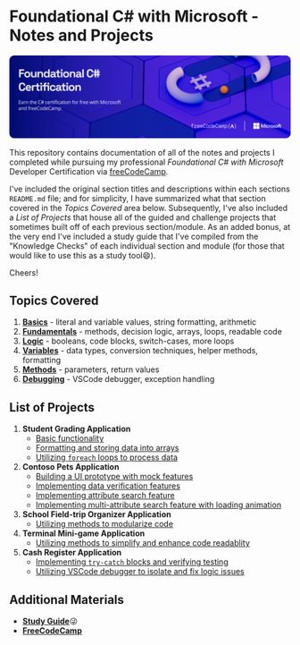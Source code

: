 # Foundational C# with Microsoft - Notes and Projects

![](/other/csharp-certification-banner.png)

This repository contains documentation of all of the notes and projects I completed while pursuing my professional *Foundational C# with Microsoft* Developer Certification via [freeCodeCamp](https://www.freecodecamp.org/learn).

I've included the original section titles and descriptions within each sections `README.md` file; and for simplicity, I have summarized what that section covered in the *Topics Covered* area below. Subsequently, I've also included a *List of Projects* that house all of the guided and challenge projects that sometimes built off of each previous section/module. As an added bonus, at the very end I've included a study guide that I've compiled from the "Knowledge Checks" of each individual section and module (for those that would like to use this as a study tool😄).

Cheers!

## Topics Covered

1. [**<ins>Basics</ins>**](1-Write-Your-First-Code-Using-CSharp/readme.md) - literal and variable values, string formatting, arithmetic
2. [**<ins>Fundamentals</ins>**](2-Create-and-Run-Simple-CSharp-Console-Applications/readme.md) - methods, decision logic, arrays, loops, readable code
3. [**<ins>Logic</ins>**](3-Add-Logic-to-CSharp-Console-Applications/README.md) - booleans, code blocks, switch-cases, more loops
4. [**<ins>Variables</ins>**](4-Work-with-Variable-Data-in-CSharp-Console-Applications/README.md) - data types, conversion techniques, helper methods, formatting
5. [**<ins>Methods</ins>**](5-Create-Methods-in-CSharp-Console-Applications/README.md) - parameters, return values
6. [**<ins>Debugging</ins>**](6-Debug-CSharp-Console-Applications/README.md) - VSCode debugger, exception handling

## List of Projects
1. **Student Grading Application**
    - [Basic functionality](1-Write-Your-First-Code-Using-CSharp/05-guided-project.cs)
    - [Formatting and storing data into arrays](2-Create-and-Run-Simple-CSharp-Console-Applications/06-guided-project.md)
    - [Utilizing `foreach` loops to process data](2-Create-and-Run-Simple-CSharp-Console-Applications/07-challenge-project.md)
2. **Contoso Pets Application**
    - [Building a UI prototype with mock features](3-Add-Logic-to-CSharp-Console-Applications/06-guided-project.md)
    - [Implementing data verification features](3-Add-Logic-to-CSharp-Console-Applications/07-challenge-project.md)
    - [Implementing attribute search feature](4-Work-with-Variable-Data-in-CSharp-Console-Applications/06-guided-project.md)
    - [Implementing multi-attribute search feature with loading animation](4-Work-with-Variable-Data-in-CSharp-Console-Applications/07-challenge-project.md)
3. **School Field-trip Organizer Application**
    - [Utilizing methods to modularize code](5-Create-Methods-in-CSharp-Console-Applications/04-guided-project.md)
4. **Terminal Mini-game Application**
    - [Utilizing methods to simplify and enhance code readablity](5-Create-Methods-in-CSharp-Console-Applications/05-challenge-project.md)
5. **Cash Register Application**
    - [Implementing `try-catch` blocks and verifying testing](6-Debug-CSharp-Console-Applications/05-guided-project.md)
    - [Utilizing VSCode debugger to isolate and fix logic issues](6-Debug-CSharp-Console-Applications/06-challenge-project.md)

## Additional Materials

- [**Study Guide**](7-Foundational-CSharp-with-Microsoft-Certification-Exam/study-guide.md)😜
- [**FreeCodeCamp**](https://www.freecodecamp.org/learn/foundational-c-sharp-with-microsoft)
